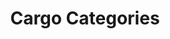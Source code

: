 ---
layout: child_layout/cargo_categories
title: Cargo Categories
permalink: /cargo-categories/
hero: /assets/img/content/hero/iStock_11752432_LARGE_CountryTripleRoadTrain.jpg
---